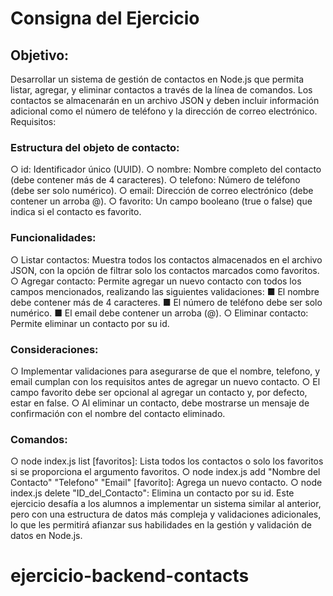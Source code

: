 # Consigna del Ejercicio

## Objetivo:

Desarrollar un sistema de gestión de contactos en Node.js que permita listar,
agregar, y eliminar contactos a través de la línea de comandos. Los contactos se
almacenarán en un archivo JSON y deben incluir información adicional como el número de
teléfono y la dirección de correo electrónico.
Requisitos:

### Estructura del objeto de contacto:

○ id: Identificador único (UUID).
○ nombre: Nombre completo del contacto (debe contener más de 4
caracteres).
○ telefono: Número de teléfono (debe ser solo numérico).
○ email: Dirección de correo electrónico (debe contener un arroba @).
○ favorito: Un campo booleano (true o false) que indica si el contacto es
favorito.

### Funcionalidades:

○ Listar contactos: Muestra todos los contactos almacenados en el archivo
JSON, con la opción de filtrar solo los contactos marcados como favoritos.
○ Agregar contacto: Permite agregar un nuevo contacto con todos los campos
mencionados, realizando las siguientes validaciones:
■ El nombre debe contener más de 4 caracteres.
■ El número de teléfono debe ser solo numérico.
■ El email debe contener un arroba (@).
○ Eliminar contacto: Permite eliminar un contacto por su id.

### Consideraciones:

○ Implementar validaciones para asegurarse de que el nombre, telefono, y
email cumplan con los requisitos antes de agregar un nuevo contacto.
○ El campo favorito debe ser opcional al agregar un contacto y, por defecto,
estar en false.
○ Al eliminar un contacto, debe mostrarse un mensaje de confirmación con el
nombre del contacto eliminado.

### Comandos:

○ node index.js list [favoritos]: Lista todos los contactos o solo los
favoritos si se proporciona el argumento favoritos.
○ node index.js add "Nombre del Contacto" "Telefono"
"Email" [favorito]: Agrega un nuevo contacto.
○ node index.js delete "ID_del_Contacto": Elimina un contacto por
su id.
Este ejercicio desafía a los alumnos a implementar un sistema similar al anterior, pero con
una estructura de datos más compleja y validaciones adicionales, lo que les permitirá
afianzar sus habilidades en la gestión y validación de datos en Node.js.
# ejercicio-backend-contacts
